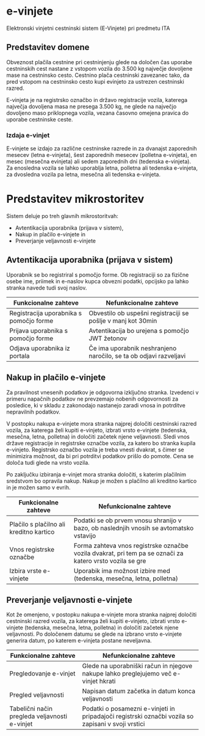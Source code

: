 # e-vinjete #
Elektronski vinjetni cestninski sistem (E-Vinjete) pri predmetu ITA

## Predstavitev domene ##
Obveznost plačila cestnine pri cestninjenju glede na določen čas uporabe cestninskih cest nastane z vstopom vozila do 3.500 kg največje dovoljene mase na cestninsko cesto.
Cestnino plača cestninski zavezanec tako, da pred vstopom na cestninsko cesto kupi evinjeto za ustrezen cestninski razred.

E-vinjeta je na registrsko označbo in državo registracije vozila, katerega največja dovoljena masa ne presega 3.500 kg, ne glede na največjo dovoljeno maso priklopnega
vozila, vezana časovno omejena pravica do uporabe cestninske ceste.

### Izdaja e-vinjet ###
E-vinjete se izdajo za različne cestninske razrede in za dvanajst zaporednih mesecev (letna e-vinjeta), šest zaporednih mesecev (polletna e-vinjeta), en mesec (mesečna evinjeta) ali sedem zaporednih dni (tedenska e-vinjeta).
Za enosledna vozila se lahko uporablja letna, polletna ali tedenska e-vinjeta, za dvosledna vozila pa letna, mesečna ali tedenska e-vinjeta.

# Predstavitev mikrostoritev #
Sistem deluje po treh glavnih mikrostoritvah:
- Avtentikacija uporabnika (prijava v sistem),
- Nakup in plačilo e-vinjete in
- Preverjanje veljavnosti e-vinjete

## Avtentikacija uporabnika (prijava v sistem) ##
Uporabnik se bo registriral s pomočjo forme. Ob registraciji so za fizične osebe ime, priimek in e-naslov kupca obvezni podatki, opcijsko pa lahko stranka navede tudi svoj naslov.

Funkcionalne zahteve  | Nefunkcionalne zahteve
------------- | -------------
Registracija uporabnika s pomočjo forme  | Obvestilo ob uspešni registraciji se pošlje v manj kot 30min
Prijava uporabnika s pomočjo forme  | Avtentikacija bo urejena s pomočjo JWT žetonov
Odjava uporabnika iz portala  | Če ima uporabnik neshranjeno naročilo, se ta ob odjavi razveljavi

## Nakup in plačilo e-vinjete ##

Za pravilnost vnesenih podatkov je odgovorna izključno stranka. Izvedenci v primeru napačnih podatkov ne prevzemajo nobenih odgovornosti za posledice, ki v skladu z zakonodajo nastanejo zaradi vnosa in potrditve nepravilnih podatkov.

V postopku nakupa e-vinjete mora stranka najprej določiti cestninski razred vozila, za katerega želi kupiti e-vinjeto, izbrati vrsto e-vinjete (tedenska, mesečna, letna, polletna) in določiti začetek njene veljavnosti. Sledi vnos države registracije in registrske označbe vozila, za katero bo stranka kupila e-vinjeto. Registrsko označbo vozila je treba vnesti dvakrat, s čimer se minimizira možnost, da bi pri potrditvi podatkov prišlo do pomote. Cena se določa tudi glede na vrsto vozila.

Po zaključku izbiranja e-vinjet mora stranka določiti, s katerim plačilnim sredstvom bo opravila nakup. Nakup je možen s plačilno ali kreditno kartico in je možen samo v evrih.

Funkcionalne zahteve  | Nefunkcionalne zahteve
------------- | -------------
Plačilo s plačilno ali kreditno kartico  | Podatki se ob prvem vnosu shranijo v bazo, ob naslednjih vnosih se avtomatsko vstavijo
Vnos registrske označbe  | Forma zahteva vnos registrske označbe vozila dvakrat, pri tem pa se označi za katero vrsto vozila se gre
Izbira vrste e-vinjete | Uporabik ima možnost izbire med (tedenska, mesečna, letna, polletna)

## Preverjanje veljavnosti e-vinjete ##
Kot že omenjeno, v postopku nakupa e-vinjete mora stranka najprej določiti cestninski razred vozila, za katerega želi kupiti e-vinjeto, izbrati vrsto e-vinjete (tedenska, mesečna, letna, polletna) in določiti začetek njene veljavnosti. Po določenem datumu se glede na izbrano vrsto e-vinjete generira datum, po katerem e-vinjeta postane neveljavna. 

Funkcionalne zahteve  | Nefunkcionalne zahteve
------------- | -------------
Pregledovanje e-vinjet  | Glede na uporabniški račun in njegove nakupe lahko preglejujemo več e-vinjet hkrati
Pregled veljavnosti  | Napisan datum začetka in datum konca veljavnosti
Tabelični način pregleda veljavnosti e-vinjet  | Podatki o posamezni e-vinjeti in pripadajoči registrski označbi vozila so zapisani v svoji vrstici


